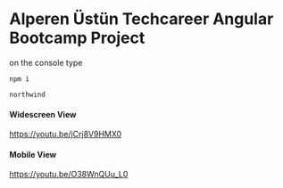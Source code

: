# Alperen Üstün Techcareer Angular Bootcamp Project

on the console type

    npm i
    
    northwind
    
#### Widescreen View
https://youtu.be/jCrj8V9HMX0

#### Mobile View
https://youtu.be/O38WnQUu_L0


